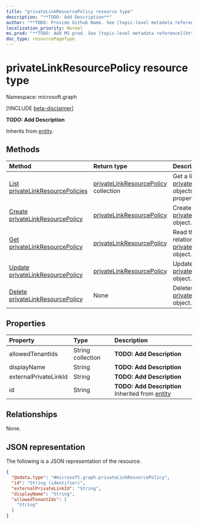 ```yaml
---
title: "privateLinkResourcePolicy resource type"
description: "**TODO: Add Description**"
author: "**TODO: Provide Github Name. See [topic-level metadata reference](https://msgo.azurewebsites.net/add/document/guidelines/metadata.html#topic-level-metadata)**"
localization_priority: Normal
ms.prod: "**TODO: Add MS prod. See [topic-level metadata reference](https://msgo.azurewebsites.net/add/document/guidelines/metadata.html#topic-level-metadata)**"
doc_type: resourcePageType
---
```


# privateLinkResourcePolicy resource type

Namespace: microsoft.graph

[!INCLUDE [beta-disclaimer](../../includes/beta-disclaimer.md)]

**TODO: Add Description**


Inherits from [entity](../resources/entity.md).

## Methods
|Method|Return type|Description|
|:---|:---|:---|
|[List privateLinkResourcePolicies](../api/privatelinkresourcepolicy-list.md)|[privateLinkResourcePolicy](../resources/privatelinkresourcepolicy.md) collection|Get a list of the [privateLinkResourcePolicy](../resources/privatelinkresourcepolicy.md) objects and their properties.|
|[Create privateLinkResourcePolicy](../api/privatelinkresourcepolicy-create.md)|[privateLinkResourcePolicy](../resources/privatelinkresourcepolicy.md)|Create a new [privateLinkResourcePolicy](../resources/privatelinkresourcepolicy.md) object.|
|[Get privateLinkResourcePolicy](../api/privatelinkresourcepolicy-get.md)|[privateLinkResourcePolicy](../resources/privatelinkresourcepolicy.md)|Read the properties and relationships of a [privateLinkResourcePolicy](../resources/privatelinkresourcepolicy.md) object.|
|[Update privateLinkResourcePolicy](../api/privatelinkresourcepolicy-update.md)|[privateLinkResourcePolicy](../resources/privatelinkresourcepolicy.md)|Update the properties of a [privateLinkResourcePolicy](../resources/privatelinkresourcepolicy.md) object.|
|[Delete privateLinkResourcePolicy](../api/privatelinkresourcepolicy-delete.md)|None|Deletes a [privateLinkResourcePolicy](../resources/privatelinkresourcepolicy.md) object.|

## Properties
|Property|Type|Description|
|:---|:---|:---|
|allowedTenantIds|String collection|**TODO: Add Description**|
|displayName|String|**TODO: Add Description**|
|externalPrivateLinkId|String|**TODO: Add Description**|
|id|String|**TODO: Add Description** Inherited from [entity](../resources/entity.md)|

## Relationships
None.

## JSON representation
The following is a JSON representation of the resource.
<!-- {
  "blockType": "resource",
  "keyProperty": "id",
  "@odata.type": "microsoft.graph.privateLinkResourcePolicy",
  "baseType": "microsoft.graph.entity",
  "openType": false
}
-->
``` json
{
  "@odata.type": "#microsoft.graph.privateLinkResourcePolicy",
  "id": "String (identifier)",
  "externalPrivateLinkId": "String",
  "displayName": "String",
  "allowedTenantIds": [
    "String"
  ]
}
```

